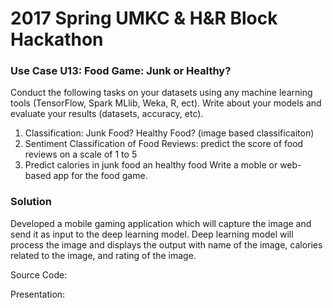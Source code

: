 # 2017 Spring UMKC &amp; H&amp;R Block Hackathon


### Use Case U13: Food Game: Junk or Healthy?

Conduct the following tasks on your datasets using any machine learning tools (TensorFlow, Spark MLlib, Weka, R, ect). Write about your models and evaluate your results (datasets, accuracy, etc).
1. Classification: Junk Food? Healthy Food? (image based classificaiton)
2. Sentiment Classification of Food Reviews:  predict the score of food reviews on a scale of 1 to 5 
3. Predict calories in junk food an healthy food
Write a moble or web-based app for the food game.	


### Solution

Developed a mobile gaming application which will capture the image and send it as input to the deep learning model. Deep learning model will process the image and displays the output with name of the image, calories related to the image, and rating of the image.

Source Code: 

Presentation: 
